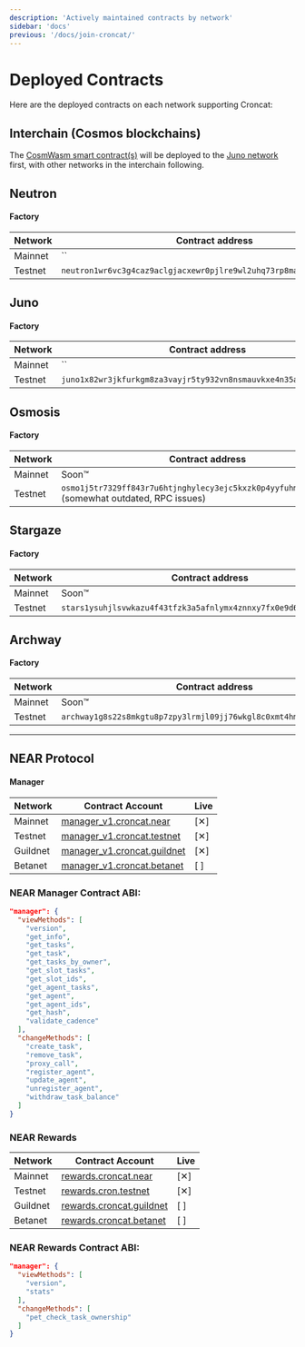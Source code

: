 ```yaml
---
description: 'Actively maintained contracts by network'
sidebar: 'docs'
previous: '/docs/join-croncat/'
---
```


# Deployed Contracts

Here are the deployed contracts on each network supporting Croncat:

## Interchain (Cosmos blockchains)

The [CosmWasm smart contract(s)](https://github.com/CronCats/cw-croncat) will be deployed to the [Juno network](https://www.junonetwork.io) first, with other networks in the interchain following.

## Neutron

#### Factory

| Network | Contract address                                                                                    | Live |
|----|-----------------------------------------------------------------------------------------------------|----|
| Mainnet | `` | [✕] |
| Testnet | `neutron1wr6vc3g4caz9aclgjacxewr0pjlre9wl2uhq73rp8mawwmqaczsq5smp3h` | [✕] |

## Juno

#### Factory

| Network | Contract address                                                                                    | Live |
|----|-----------------------------------------------------------------------------------------------------|----|
| Mainnet | `` | [✕] |
| Testnet | `juno1x82wr3jkfurkgm8za3vayjr5ty932vn8nsmauvkxe4n35aj632tq5lguvl` | [✕] |

## Osmosis

#### Factory

| Network | Contract address                                                                                  | Live |
|----|---------------------------------------------------------------------------------------------------|----|
| Mainnet | Soon™                                                                                             | [] |
| Testnet | `osmo1j5tr7329ff843r7u6htjnghylecy3ejc5kxzk0p4yyfuhm5lwr2qa89pl8` (somewhat outdated, RPC issues) | [] |

## Stargaze

#### Factory

| Network | Contract address                                                                                                     | Live |
|----|----------------------------------------------------------------------------------------------------------------------|------|
| Mainnet | Soon™                                                                                                                | []   |
| Testnet | `stars1ysuhjlsvwkazu4f43tfzk3a5afnlymx4znnxy7fx0e9d6nlluq9sqqu9rr` | [✕]  |

## Archway

#### Factory

| Network | Contract address                                                                                    | Live |
|----|-----------------------------------------------------------------------------------------------------|----|
| Mainnet | Soon™ | [] |
| Testnet | `archway1g8s22s8mkgtu8p7zpy3lrmjl09jj76wkgl8c0xmt4hm7jc9vwq9qhk6u3t` | [] |

---

## NEAR Protocol

#### Manager

| Network | Contract Account | Live |
|----|----|----|
| Mainnet | [manager_v1.croncat.near](https://explorer.near.org/accounts/manager_v1.croncat.near) | [✕] |
| Testnet | [manager_v1.croncat.testnet](https://explorer.testnet.near.org/accounts/manager_v1.croncat.testnet) | [✕] |
| Guildnet | [manager_v1.croncat.guildnet](https://explorer.guildnet.near.org/accounts/manager_v1.croncat.guildnet) | [✕] |
| Betanet | [manager_v1.croncat.betanet](https://explorer.betanet.near.org/accounts/manager_v1.croncat.betanet) | [ ] |

### NEAR Manager Contract ABI:

```json
"manager": {
  "viewMethods": [
    "version",
    "get_info",
    "get_tasks",
    "get_task",
    "get_tasks_by_owner",
    "get_slot_tasks",
    "get_slot_ids",
    "get_agent_tasks",
    "get_agent",
    "get_agent_ids",
    "get_hash",
    "validate_cadence"
  ],
  "changeMethods": [
    "create_task",
    "remove_task",
    "proxy_call",
    "register_agent",
    "update_agent",
    "unregister_agent",
    "withdraw_task_balance"
  ]
}
```

### NEAR Rewards

| Network | Contract Account | Live |
|----|----|----|
| Mainnet | [rewards.croncat.near](https://explorer.near.org/accounts/rewards.croncat.near) | [✕] |
| Testnet | [rewards.cron.testnet](https://explorer.testnet.near.org/accounts/rewards.cron.testnet) | [✕] |
| Guildnet | [rewards.croncat.guildnet](https://explorer.guildnet.near.org/accounts/rewards.croncat.guildnet) | [ ] |
| Betanet | [rewards.croncat.betanet](https://explorer.betanet.near.org/accounts/rewards.croncat.betanet) | [ ] |

### NEAR Rewards Contract ABI:

```json
"manager": {
  "viewMethods": [
    "version",
    "stats"
  ],
  "changeMethods": [
    "pet_check_task_ownership"
  ]
}
```
